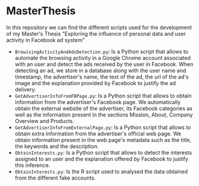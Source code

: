 # MasterThesis

In this repository we can find the different scripts used for the development of my Master's Thesis "Exploring the influence of personal data and user activity in Facebook ad system"

- `BrowisingActivityAndAdsDetection.py`: Is a Python script that allows to automate the browsing activity in a Google Chrome account associated with an user and detect the ads received by the user in Facebook. When detecting an ad, we store in a database along with the user name and timestamp, the advertiser's name, the text of the ad, the url of the ad's image and the explanation provided by Facebook to justify the ad delivery. 
- `GetAdvertiserInfoFromFBPage.py`: Is a Python script that allows to obtain information from the advertiser's Facebook page. We automatically obtain the external website of the advertiser, its Facebook categories as well as the information present in the sections Mission, About, Company Overview and Products.
- `GetAdvertiserInfoFromExternalPage.py`: Is a Python script that allows to obtain extra information from the advertiser's official web page. We obtain information present in the web page's metadata such as the title, the keywords and the description. 
- `ObtainInterests.py`: Is a Python script that allows to detect the interests assigned to an user and the explanation offered by Facebook to justify this inference.
- `ObtainInterests.py`: Is the R script used to analysed the data obtained from the different fake accounts.
